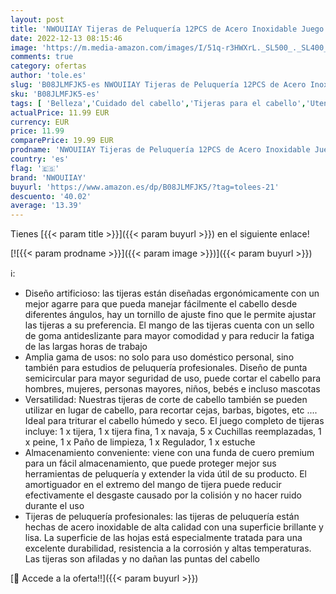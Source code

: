 ```yaml
---
layout: post
title: 'NWOUIIAY Tijeras de Peluquería 12PCS de Acero Inoxidable Juego de Tijeras Pelo con Navaja de Afeitar para Hogar Peluquería Salón Negro'
date: 2022-12-13 08:15:46
image: 'https://m.media-amazon.com/images/I/51q-r3HWXrL._SL500_._SL400_.jpg'
comments: true
category: ofertas
author: 'tole.es'
slug: 'B08JLMFJK5-es NWOUIIAY Tijeras de Peluquería 12PCS de Acero Inoxidable...'
sku: 'B08JLMFJK5-es'
tags: [ 'Belleza','Cuidado del cabello','Tijeras para el cabello','Utensilios para corte de pelo','nwouiiay','tijeras','🇪🇸', ]
actualPrice: 11.99 EUR
currency: EUR
price: 11.99
comparePrice: 19.99 EUR
prodname: 'NWOUIIAY Tijeras de Peluquería 12PCS de Acero Inoxidable Juego de Tijeras Pelo con Navaja de Afeitar para Hogar Peluquería Salón Negro'
country: 'es'
flag: '🇪🇸'
brand: 'NWOUIIAY'
buyurl: 'https://www.amazon.es/dp/B08JLMFJK5/?tag=tolees-21'
descuento: '40.02'
average: '13.39'
---
```


Tienes [{{< param title >}}]({{< param buyurl >}}) en el siguiente enlace!

[![{{< param prodname >}}]({{< param image >}})]({{< param buyurl >}})

ℹ️:

- Diseño artificioso: las tijeras están diseñadas ergonómicamente con un mejor agarre para que pueda manejar fácilmente el cabello desde diferentes ángulos, hay un tornillo de ajuste fino que le permite ajustar las tijeras a su preferencia. El mango de las tijeras cuenta con un sello de goma antideslizante para mayor comodidad y para reducir la fatiga de las largas horas de trabajo
- Amplia gama de usos: no solo para uso doméstico personal, sino también para estudios de peluquería profesionales. Diseño de punta semicircular para mayor seguridad de uso, puede cortar el cabello para hombres, mujeres, personas mayores, niños, bebés e incluso mascotas
- Versatilidad: Nuestras tijeras de corte de cabello también se pueden utilizar en lugar de cabello, para recortar cejas, barbas, bigotes, etc .... Ideal para triturar el cabello húmedo y seco. El juego completo de tijeras incluye: 1 x tijera, 1 x tijera fina, 1 x navaja, 5 x Cuchillas reemplazadas, 1 x peine, 1 x Paño de limpieza, 1 x Regulador, 1 x estuche
- Almacenamiento conveniente: viene con una funda de cuero premium para un fácil almacenamiento, que puede proteger mejor sus herramientas de peluquería y extender la vida útil de su producto. El amortiguador en el extremo del mango de tijera puede reducir efectivamente el desgaste causado por la colisión y no hacer ruido durante el uso
- Tijeras de peluquería profesionales: las tijeras de peluquería están hechas de acero inoxidable de alta calidad con una superficie brillante y lisa. La superficie de las hojas está especialmente tratada para una excelente durabilidad, resistencia a la corrosión y altas temperaturas. Las tijeras son afiladas y no dañan las puntas del cabello

[🛒 Accede a la oferta!!]({{< param buyurl >}})
